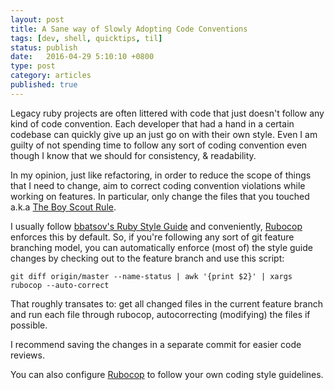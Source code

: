 ```yaml
---
layout: post
title: A Sane way of Slowly Adopting Code Conventions
tags: [dev, shell, quicktips, til]
status: publish
date:   2016-04-29 5:10:10 +0800
type: post
category: articles
published: true
---
```


Legacy ruby projects are often littered with code that just doesn't
follow any kind of code convention. Each developer that had a hand in a certain
codebase can quickly give up an just go on with their own style. Even I
am guilty of not spending time to follow any sort of coding convention
even though I know that we should for consistency, & readability.

In my opinion, just like refactoring, in order to reduce the scope of things
that I need to change, aim to correct coding convention violations while
working on features. In particular, only change the files that you touched
a.k.a [The Boy Scout Rule](http://programmer.97things.oreilly.com/wiki/index.php/The_Boy_Scout_Rule).

I usually follow [bbatsov's Ruby Style Guide](http://github.com/bbatsov/ruby-style-guide) and conveniently,
[Rubocop](http://github.com/bbatsov/rubocop) enforces this by default. So, if you're
following any sort of git feature branching model, you can automatically enforce
(most of) the style guide changes by checking out to the feature branch and use this script:

    git diff origin/master --name-status | awk '{print $2}' | xargs rubocop --auto-correct


That roughly transates to: get all changed files in the current feature branch and run each file through rubocop, autocorrecting (modifying) the files if possible.

I recommend saving the changes in a separate commit for easier code reviews.

You can also configure [Rubocop](http://github.com/bbatsov/rubocop) to follow your own
coding style guidelines.
